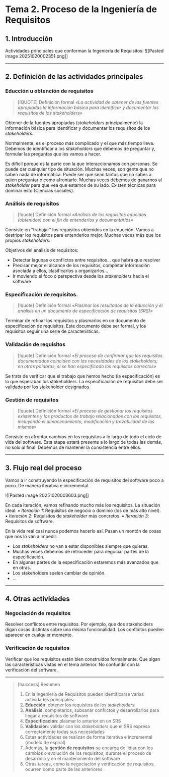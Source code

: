 # Tema 2. Proceso de la Ingeniería de Requisitos
## 1. Introducción
Actividades principales que conforman la Ingeniería de Requisitos:
![[Pasted image 20251020002351.png]]

---

## 2. Definición de las actividades principales

### Educción u obtención de requisitos

> [!QUOTE] Definición formal
> *«La actividad de obtener de las fuentes apropiadas la información básica para identificar y documentar los requisitos de los stakeholders»*

Obtener de la fuentes apropiadas (*stakeholders* principalmente) la información básica para identificar y documentar los requisitos de los *stakeholders*.

Normalmente, es el proceso más complicado y el que más tiempo lleva.
Debemos de identificar a los *stakeholders* que debemos de preguntar y, formular las preguntas que les vamos a hacer.

Es difícil porque es la parte con la que interaccionamos con personas.
	Se puede dar cualquier tipo de situación.
	Muchas veces, son gente que no saben nada de informática.
	Puede ser que sean tantos que no sabes a quien preguntar o como afrontarlo.
	Muchas veces debemos de ganarnos al *stakeholder* para que vea que estamos de su lado.
	Existen técnicas para dominar esto (Ciencias sociales).

### Análisis de requisitos

>[!quote] Definición formal
> *«Análisis de los requisitos educidos (obtenidos) con el fin de entenderlos y documentarlos»*

Consiste en "trabajar" los requisitos obtenidos en la educción.
Vamos a destripar los requisitos para entenderlos mejor.
	Muchas veces más que los propios *stakeholders*.

Objetivos del análisis de requisitos:
* Detectar lagunas o conflictos entre requisitos… que habrá que resolver 
* Precisar mejor el alcance de los requisitos, completar información asociada a ellos, clasificarlos u organizarlos… 
* Ir moviendo el foco o perspectiva desde los *stakeholders* hacia el software

### Especificación de requisitos.

>[!quote] Definición formal
> *«Plasmar los resultados de la educción y el análisis en un documento de especificación de requisitos (SRS)»*

Terminar de refinar los requisitos y plasmarlos en un documento de especificación de requisitos.
Este documento debe ser formal, y los requisitos seguir una serie de características.

### Validación de requisitos

>[!quote] Definición formal
> *«El proceso de confirmar que los requisitos documentados coinciden con las necesidades de los stakeholders; en otras palabras, si se han especificado los requisitos correctos»*

Se trata de verificar que el trabajo que hemos hecho (la especificación) es lo que esperaban los stakeholders.
La especificación de requisitos debe ser validada por los stakeholder designados.

### Gestión de requisitos

>[!quote] Definición formal
> *«El proceso de gestionar los requisitos existentes y los productos de trabajo relacionados con los requisitos, incluyendo el almacenamiento, modificación y trazabilidad de los mismos»*

Consiste en afrontar cambios en los requisitos a lo largo de todo el ciclo de vida del software.
Esta etapa estará presente a lo largo de todas las demás, no solo al final.
Debemos de mantener la consistencia entre ellos.

---

## 3. Flujo real del proceso
Vamos a ir construyendo la especificación de requisitos del software poco a poco.
De manera iterativa e incremental.

![[Pasted image 20251020003603.png]]

En cada iteración, vamos refinando mucho más los requisitos.
La situación ideal:
	▪ *Iteración 1:* Requisitos de negocio o dominio (los de más alto nivel).
	▪ *Iteración 2*: Requisitos de *stakeholder* más concretos. 
	▪ *Iteración 3*: Requisitos de software.

En la vida real casi nunca podemos hacerlo así.
Pasan un montón de cosas que nos lo van a impedir:
* Los *stakeholders* no van a estar disponibles siempre que quieras.
* Muchas veces debemos de retroceder para negociar partes de la especificación.
* En algunas partes de la especificación estaremos más avanzados que en otras.
* Los stakeholders suelen cambiar de opinión.
* ...

---

## 4. Otras actividades
### Negociación de requisitos
Resolver conflictos entre requisitos.
Por ejemplo, que dos stakeholders digan cosas distintas sobre una misma funcionalidad.
Los conflictos pueden aparecer en cualquier momento.
### Verificación de requisitos
Verificar que los requisitos están bien construidos formalmente.
Que sigan las características vistas en el tema anterior.
No confundir con la verificación del software.

---

> [!success] Resumen
> 1. En la Ingeniería de Requisitos pueden identificarse varias actividades principales: 
> 	1. **Educción**: obtener los requisitos de los *stakeholders* 
> 	2. **Análisis**: completarlos, subsanar conflictos y desarrollarlos para llegar a requisitos de software 
> 	3. **Especificación**: plasmar lo anterior en un SRS 
> 	4. **Validación**: validar con los *stakeholders* que el SRS expresa correctamente todas sus necesidades 
> 2. Estas actividades se realizan de forma iterativa e incremental (modelo de espiral) 
> 3. Además, la **gestión de requisitos** se encarga de lidiar con los cambios o evolución de los requisitos, durante el proceso de desarrollo y en el mantenimiento del software 
> 4. Otras tareas, como la negociación y verificación de requisitos, ocurren como parte de las anteriores
